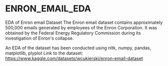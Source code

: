 # ENRON_EMAIL_EDA
EDA of Enron email Dataset 
The Enron email dataset contains approximately 500,000 emails generated by employees of the Enron Corporation.
It was obtained by the Federal Energy Regulatory Commission during its investigation of Enron's collapse.

An EDA of the dataset has been conducted using nltk, numpy, pandas, matplotlib, plyplot
Link to the dataset: https://www.kaggle.com/datasets/wcukierski/enron-email-dataset
